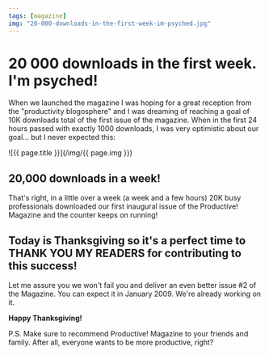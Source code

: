 ```yaml
---
tags: [magazine]
img: "20-000-downloads-in-the-first-week-im-psyched.jpg"
---
```


# 20 000 downloads in the first week. I'm psyched!


When we launched the magazine I was hoping for a great reception from the "productivity blogosphere" and I was dreaming of reaching a goal of 10K downloads total of the first issue of the magazine. When in the first 24 hours passed with exactly 1000 downloads, I was very optimistic about our goal... but I never expected this:

<!--More-->

![{{ page.title }}](/img/{{ page.img }})

## 20,000 downloads in a week!

That's right, in a little over a week (a week and a few hours) 20K busy professionals downloaded our first inaugural issue of the Productive! Magazine and the counter keeps on running!


## Today is Thanksgiving so it's a perfect time to THANK YOU MY READERS for contributing to this success!

Let me assure you we won't fail you and deliver an even better issue #2 of the Magazine. You can expect it in January 2009. We're already working on it.

**Happy Thanksgiving!**

P.S. Make sure to recommend Productive! Magazine to your friends and family. After all, everyone wants to be more productive, right?


[n]: https://michael.gratis/nozbe